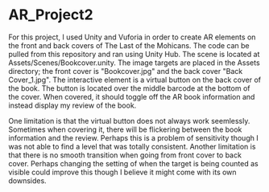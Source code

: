 # AR_Project2
For this project, I used Unity and Vuforia in order to create AR elements on the front and back covers of The Last of the Mohicans. The code can be pulled from this repository and ran using Unity Hub.  The scene is located at Assets/Scenes/Bookcover.unity. The image targets are placed in the Assets directory; the front cover is "Bookcover.jpg" and the back cover "Back Cover_1.jpg". The interactive element is a virtual button on the back cover of the book.  The button is located over the middle barcode at the bottom of the cover.  When covered, it should toggle off the AR book information and instead display my review of the book.

One limitation is that the virtual button does not always work seemlessly.  Sometimes when covering it, there will be flickering between the book information and the review.  Perhaps this is a problem of sensitivity though I was not able to find a level that was totally consistent.  Another limitation is that there is no smooth transition when going from front cover to back cover.  Perhaps changing the setting of when the target is being counted as visible could improve this though I believe it might come with its own downsides.
